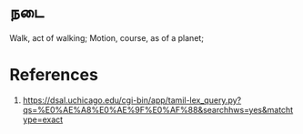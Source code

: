 # நடை
Walk, act of walking; Motion, course, as of a planet;


# References
1. https://dsal.uchicago.edu/cgi-bin/app/tamil-lex_query.py?qs=%E0%AE%A8%E0%AE%9F%E0%AF%88&searchhws=yes&matchtype=exact
